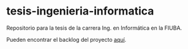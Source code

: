 # tesis-ingenieria-informatica
Repositorio para la tesis de la carrera Ing. en Informática en la FIUBA.

Pueden encontrar el backlog del proyecto [aquí](https://github.com/users/nanovazquez/projects/2).
